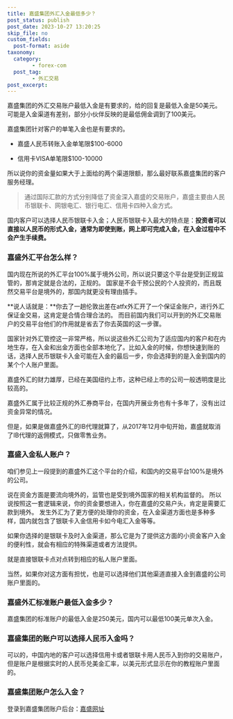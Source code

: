 ```yaml
---
title: 嘉盛集团外汇入金最低多少？
post_status: publish
post_date: 2023-10-27 13:20:25
skip_file: no
custom_fields: 
  post-format: aside
taxonomy:
  category:
        - forex-com
  post_tag:
        - 外汇交易
post_excerpt: 
---
```

嘉盛集团的外汇交易账户最低入金是有要求的，给的回复是最低入金是50美元。可能是入金渠道有差别，部分小伙伴反映的是最低佣金调到了100美元。

嘉盛集团针对客户的单笔入金也是有要求的。

* 嘉盛人民币转账入金单笔限$100-6000

* 信用卡VISA单笔限$100-10000

所以说你的资金量如果大于上面给的两个渠道限额，那么最好联系嘉盛集团的客户服务经理。

> 通过国际汇款的方式分别降低了资金深入嘉盛的交易账户，嘉盛主要由人民币银联卡、网银电汇、银行电汇、信用卡四种入金方式。

国内客户可以选择人民币银联卡入金；人民币银联卡入最大的特点是：**投资者可以直接以人民币的形式入金，通常为即使到账，网上即可完成入金，在入金过程中不会产生手续费。**

### 嘉盛外汇平台怎么样？

国内现在所说的外汇平台100%属于境外公司，所以说只要这个平台是受到正规监管的，那肯定就是合法的，正规的。
国家是不会干预公民的个人投资的，而且既然交易平台是境外的，那国内就更没有理由插手。

**说人话就是：**你去了一趟伦敦出差在atfx外汇开了一个保证金账户，进行外汇保证金交易，这肯定是合情合理合法的。
而目前国内我们可以开到的外汇交易账户的交易平台他们的作用就是省去了你去英国的这一步骤。

国家针对外汇管控这一非常严格，所以说这些外汇公司为了适应国内的客户和在内地生存，在入金和出金方面也全部本地化了。比如入金的时候，你想快速到账的话，选择人民币银联卡入金可能在入金的最后一步，你会选择到的是入金到国内的某个个人账户里面。

嘉盛外汇的财力雄厚，已经在美国纽约上市，这种已经上市的公司一般透明度是比较高的。

嘉盛外汇属于比较正规的外汇券商平台，在国内开展业务也有十多年了，没有出过资金异常的情况。

但是，如果是做嘉盛外汇的IB代理就算了，从2017年12月中旬开始，嘉盛就取消了IB代理的返佣模式，只做零售业务。

### 嘉盛入金私人账户？

咱们参见上一段提到的嘉盛外汇这个平台的介绍，和国内的交易平台100%是境外的公司。

说在资金方面是要流向境外的，监管也是受到境外国家的相关机构监督的。
所以说按照这一套逻辑来说，你的资金要想进入，你在嘉盛的交易户头，肯定是需要汇款到境外。
发生外汇为了更方便的处理你的资金，在入金渠道方面也是多种多样，国内就包含了银联卡入金信用卡如今电汇入金等等。

如果你选择的是银联卡及时入金渠道，那么它是为了提供这方面的小资金客户入金的便利性，就会有相应的特殊渠道或者方法提供。

就是直接银联卡点对点转到相应的私人账户里面。

当然，如果你对这方面有担忧，也是可以选择他们其他渠道直接入金到嘉盛的公司账户里面的。

### 嘉盛外汇标准账户最低入金多少？

嘉盛集团的标准账户的最低入金是250美元，国内可以最低100美元单次入金。

### 嘉盛集团的账户可以选择人民币入金吗？

可以的，中国内地的客户可以选择信用卡或者银联卡用人民币入到你的交易账户，但是账户是根据实时的人民币兑美金汇率，以美元形式显示在你的教程账户里面的。

### 嘉盛集团账户怎么入金？

登录到嘉盛集团账户后台：[嘉盛网址](https://ssgg.net/go/forexcom)